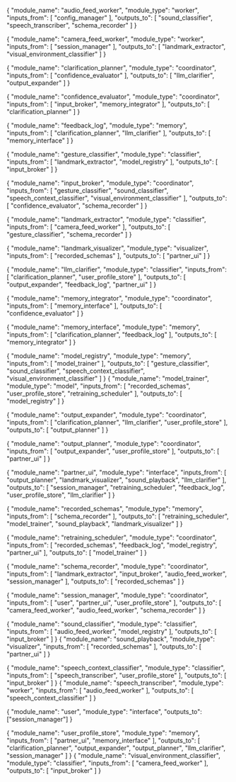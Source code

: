 {
    "module_name": "audio_feed_worker",
    "module_type": "worker",
    "inputs_from": [
        "config_manager"
    ],
    "outputs_to": [
        "sound_classifier",
        "speech_transcriber",
        "schema_recorder"
    ]
}

{
    "module_name": "camera_feed_worker",
    "module_type": "worker",
    "inputs_from": [
        "session_manager"
    ],
    "outputs_to": [
        "landmark_extractor",
        "visual_environment_classifier"
    ]
}

{
    "module_name": "clarification_planner",
    "module_type": "coordinator",
    "inputs_from": [
        "confidence_evaluator"
    ],
    "outputs_to": [
        "llm_clarifier",
        "output_expander"
    ]
}

{
    "module_name": "confidence_evaluator",
    "module_type": "coordinator",
    "inputs_from": [
        "input_broker",
        "memory_integrator"
    ],
    "outputs_to": [
        "clarification_planner"
    ]
}


{
  "module_name": "feedback_log",
  "module_type": "memory",
  "inputs_from": [
    "clarification_planner",
    "llm_clarifier"
  ],
  "outputs_to": [
    "memory_interface"
  ]
}



{
    "module_name": "gesture_classifier",
    "module_type": "classifier",
    "inputs_from": [
        "landmark_extractor",
        "model_registry"
    ],
    "outputs_to": [
        "input_broker"
    ]
}

{
  "module_name": "input_broker",
  "module_type": "coordinator",
  "inputs_from": [
    "gesture_classifier",
    "sound_classifier",
    "speech_context_classifier",
    "visual_environment_classifier"
  ],
  "outputs_to": [
    "confidence_evaluator",
    "schema_recorder"
  ]
}

{
    "module_name": "landmark_extractor",
    "module_type": "classifier",
    "inputs_from": [
        "camera_feed_worker"
    ],
    "outputs_to": [
        "gesture_classifier",
        "schema_recorder"
    ]
}

{
    "module_name": "landmark_visualizer",
    "module_type": "visualizer",
    "inputs_from": [
        "recorded_schemas"
    ],
    "outputs_to": [
      "partner_ui"
    ]
}

{
    "module_name": "llm_clarifier",
    "module_type": "classifier",
    "inputs_from": [
        "clarification_planner",
        "user_profile_store"
    ],
    "outputs_to": [
        "output_expander",
        "feedback_log",
        "partner_ui"
    ]
}

{
    "module_name": "memory_integrator",
    "module_type": "coordinator",
    "inputs_from": [
        "memory_interface"
    ],
    "outputs_to": [
        "confidence_evaluator"
    ]
}

{
    "module_name": "memory_interface",
    "module_type": "memory",
    "inputs_from": [
        "clarification_planner",
        "feedback_log"
    ],
    "outputs_to": [
        "memory_integrator"
    ]
}

{
    "module_name": "model_registry",
    "module_type": "memory",
    "inputs_from": [
        "model_trainer"
    ],
    "outputs_to": [
        "gesture_classifier",
        "sound_classifier",
        "speech_context_classifier",
        "visual_environment_classifier"
    ]
}
{
    "module_name": "model_trainer",
    "module_type": "model",
    "inputs_from": [
        "recorded_schemas",
        "user_profile_store",
        "retraining_scheduler"
    ],
    "outputs_to": [
        "model_registry"
    ]
}


{
    "module_name": "output_expander",
    "module_type": "coordinator",
    "inputs_from": [
        "clarification_planner",
        "llm_clarifier",
        "user_profile_store"
    ],
    "outputs_to": [
        "output_planner"
    ]
}

{
    "module_name": "output_planner",
    "module_type": "coordinator",
    "inputs_from": [
        "output_expander",
        "user_profile_store"
    ],
    "outputs_to": [
        "partner_ui"
    ]
}

{
    "module_name": "partner_ui",
    "module_type": "interface",
    "inputs_from": [
        "output_planner",
        "landmark_visualizer",
        "sound_playback",
        "llm_clarifier"
    ],
    "outputs_to": [
        "session_manager",
        "retraining_scheduler",
        "feedback_log",
        "user_profile_store",
        "llm_clarifier"
    ]
}

{
  "module_name": "recorded_schemas",
  "module_type": "memory",
  "inputs_from": [
    "schema_recorder"
  ],
  "outputs_to": [
    "retraining_scheduler",
    "model_trainer",
    "sound_playback",
    "landmark_visualizer"
  ]
}



{
  "module_name": "retraining_scheduler",
  "module_type": "coordinator",
  "inputs_from": [
    "recorded_schemas",
    "feedback_log",
    "model_registry",
    "partner_ui"
  ],
  "outputs_to": [
    "model_trainer"
  ]
}



{
  "module_name": "schema_recorder",
  "module_type": "coordinator",
  "inputs_from": [
    "landmark_extractor",
    "input_broker",
    "audio_feed_worker",
    "session_manager"
  ],
  "outputs_to": [
    "recorded_schemas"
  ]
}

{
  "module_name": "session_manager",
  "module_type": "coordinator",
  "inputs_from": [
    "user",
    "partner_ui",
    "user_profile_store"
  ],
  "outputs_to": [
    "camera_feed_worker",
    "audio_feed_worker",
    "schema_recorder"
  ]
}


{
  "module_name": "sound_classifier",
  "module_type": "classifier",
  "inputs_from": [
    "audio_feed_worker",
    "model_registry"
  ],
  "outputs_to": [
    "input_broker"
  ]
}
{
  "module_name": "sound_playback",
  "module_type": "visualizer",
  "inputs_from": [
    "recorded_schemas"
  ],
  "outputs_to": [
    "partner_ui"
  ]
}

{
  "module_name": "speech_context_classifier",
  "module_type": "classifier",
  "inputs_from": [
    "speech_transcriber",
    "user_profile_store"
  ],
  "outputs_to": [
    "input_broker"
  ]
}
{
  "module_name": "speech_transcriber",
  "module_type": "worker",
  "inputs_from": [
    "audio_feed_worker"
  ],
  "outputs_to": [
    "speech_context_classifier"
  ]
}

{
  "module_name": "user",
  "module_type": "interface",
  "outputs_to": ["session_manager"]
}


{
  "module_name": "user_profile_store",
  "module_type": "memory",
  "inputs_from": [
    "partner_ui",
    "memory_interface"
  ],
  "outputs_to": [
    "clarification_planner",
    "output_expander",
    "output_planner",
    "llm_clarifier",
    "session_manager"
  ]
}
{
  "module_name": "visual_environment_classifier",
  "module_type": "classifier",
  "inputs_from": [
    "camera_feed_worker"
  ],
  "outputs_to": [
    "input_broker"
  ]
}
